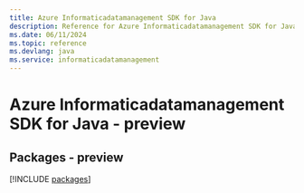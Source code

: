 ```yaml
---
title: Azure Informaticadatamanagement SDK for Java
description: Reference for Azure Informaticadatamanagement SDK for Java
ms.date: 06/11/2024
ms.topic: reference
ms.devlang: java
ms.service: informaticadatamanagement
---
```

# Azure Informaticadatamanagement SDK for Java - preview
## Packages - preview
[!INCLUDE [packages](informaticadatamanagement-index.md)]